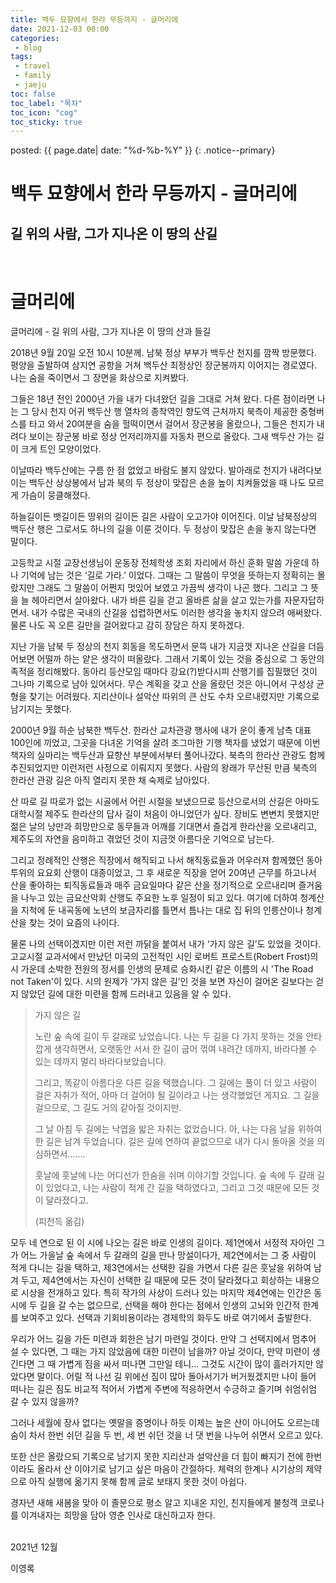 ```yaml
---
title: 백두 묘향에서 한라 무등까지 - 글머리에
date: 2021-12-03 00:00
categories:
 - blog
tags:
 - travel
 - family
 - jaeju
toc: false
toc_label: "목차"
toc_icon: "cog"
toc_sticky: true
---
```


<head>
	<link rel="stylesheet" href="/resource/styles.css">
</head>

posted: {{ page.date| date: "%d-%b-%Y" }}
{: .notice--primary}


<h1>백두 묘향에서 한라 무등까지 - 글머리에</h1>

<h2>길 위의 사람, 그가 지나온 이 땅의 산길</h2>

<br>
<h1>글머리에</h1>

글머리에 - 길 위의 사람, 그가 지나온 이 땅의 산과 들길


2018년 9월 20일 오전 10시 10분께. 남북 정상 부부가 백두산 천지를 깜짝 방문했다. 평양을 출발하여 삼지연 공항을 거쳐 백두산 최정상인 장군봉까지 이어지는 경로였다. 나는 숨을 죽이면서 그 장면을 화상으로 지켜봤다.

그들은 18년 전인 2000년 가을 내가 다녀왔던 길을 그대로 거쳐 왔다. 다른 점이라면 나는 그 당시 천지 어귀 백두산 행 열차의 종착역인 향도역 근처까지 북측이 제공한 중형버스를 타고 와서 20여분을 숨을 헐떡이면서 걸어서 장군봉을 올랐으나, 그들은 천지가 내려다 보이는 장군봉 바로 정상 언저리까지를 자동차 편으로 올랐다. 그새 백두산 가는 길이 크게 트인 모양이었다.

이날따라 백두산에는 구름 한 점 없었고 바람도 불지 않았다. 발아래로 천지가 내려다보이는 백두산 상상봉에서 남과 북의 두 정상이 맞잡은 손을 높이 치켜들었을 때 나도 모르게 가슴이 뭉클해졌다.

하늘길이든 뱃길이든 땅위의 길이든 길은 사람이 오고가야 이어진다. 이날 남북정상의 백두산 행은 그로서도 하나의 길을 이룬 것이다. 두 정상이 맞잡은 손을 놓지 않는다면 말이다.

고등학교 시절 교장선생님이 운동장 전체학생 조회 자리에서 하신 훈화 말씀 가운데 하나 기억에 남는 것은 ‘길로 가라.’ 이었다. 그때는 그 말씀이 무엇을 뜻하는지 정확히는 몰랐지만 그래도 그 말씀이 어쩐지 멋있어 보였고 가끔씩 생각이 나곤 했다. 그리고 그 뜻을 늘 헤아리면서 살아왔다. 내가 바른 길을 걷고 올바른 삶을 살고 있는가를 자문자답하면서. 내가 수많은 국내의 산길을 섭렵하면서도 이러한 생각을 놓치지 않으려 애써왔다. 물론 나도 꼭 오른 길만을 걸어왔다고 감히 장담은 하지 못하겠다.

지난 가을 남북 두 정상의 천지 회동을 목도하면서 문뜩 내가 지금껏 지나온 산길을 더듬어보면 어떨까 하는 얕은 생각이 떠올랐다. 그래서 기록이 있는 것을 중심으로 그 동안의 족적을 정리해봤다. 동아리 등산모임 때마다 강요(?)받다시피 산행기를 집필했던 것이 그나마 기록으로 남아 있어서다. 무슨 계획을 갖고 산을 올랐던 것은 아니어서 구성상 균형을 찾기는 어려웠다. 지리산이나 설악산 따위의 큰 산도 수차 오르내렸지만 기록으로 남기지는 못했다.

2000년 9월 하순 남북한 백두산. 한라산 교차관광 행사에 내가 운이 좋게 남측 대표 100인에 끼었고, 그곳을 다녀온 기억을 살려 조그마한 기행 책자를 냈었기 때문에 이번 책자의 실마리는 백두산과 묘향산 부분에서부터 풀어나갔다. 북측의 한라산 관광도 함께 추진되었지만 이런저런 사정으로 이뤄지지 못했다. 사람의 왕래가 무산된 만큼 북측의 한라산 관광 길은 아직 열리지 못한 채 숙제로 남아있다.

산 따로 길 따로가 없는 시골에서 어린 시절을 보냈으므로 등산으로서의 산길은 아마도 대학시절 제주도 한라산의 답사 길이 처음이 아니었던가 싶다. 장비도 변변치 못했지만 젊은 날의 낭만과 희망만으로 동무들과 어깨를 기대면서 즐겁게 한라산을 오르내리고, 제주도의 자연을 음미하고 겪었던 것이 지금껏 아름다운 기억으로 남는다.

그리고 정례적인 산행은 직장에서 해직되고 나서 해직동료들과 어우러져 함께했던 동아투위의 요요회 산행이 대종이었고, 그 후 새로운 직장을 얻어 20여년 근무를 하고나서 산을 좋아하는 퇴직동료들과 매주 금요일마다 같은 산을 정기적으로 오르내리며 즐거움을 나누고 있는 금요산악회 산행도 주요한 노후 일정이 되고 있다. 여기에 더하여 청계산을 지척에 둔 내곡동에 노년의 보금자리를 틀면서 틈나는 대로 집 뒤의 인릉산이나 청계산을 찾는 것이 요즘의 나이다.

물론 나의 선택이겠지만 이런 저런 까닭을 붙여서 내가 ‘가지 않은 길’도 있었을 것이다. 고교시절 교과서에서 만났던 미국의 고전적인 시인 로버트 프로스트(Robert Frost)의 시 가운데 소박한 전원의 정서를 인생의 문제로 승화시킨 같은 이름의 시 'The Road not Taken'이 있다. 시의 원제가 ‘가지 않은 길’인 것을 보면 자신이 걸어온 길보다는 걷지 않았던 길에 대한 미련을 함께 드러내고 있음을 알 수 있다.


<blockquote>
<p>
가지 않은 길
</p>
<p>
노란 숲 속에 길이 두 갈래로 났었습니다.
나는 두 길을 다 가지 못하는 것을 안타깝게 생각하면서,
오랫동안 서서 한 길이 굽어 꺾여 내려간 데까지,
바라다볼 수 있는 데까지 멀리 바라다보았습니다.
</p>
<p>
그리고, 똑같이 아름다운 다른 길을 택했습니다.
그 길에는 풀이 더 있고 사람이 걸은 자취가 적어,
아마 더 걸어야 될 길이라고 나는 생각했었던 게지요.
그 길을 걸으므로, 그 길도 거의 같아질 것이지만.
</p>
<p>
그 날 아침 두 길에는
낙엽을 밟은 자취는 없었습니다.
아, 나는 다음 날을 위하여 한 길은 남겨 두었습니다.
길은 길에 연하여 끝없으므로
내가 다시 돌아올 것을 의심하면서…….
</p>
<p>
훗날에 훗날에 나는 어디선가
한숨을 쉬며 이야기할 것입니다.
숲 속에 두 갈래 길이 있었다고,
나는 사람이 적게 간 길을 택하였다고,
그리고 그것 때문에 모든 것이 달라졌다고.
</p>
<p>
(피천득 옮김)
</p>
</blockquote>


모두 네 연으로 된 이 시에 나오는 길은 바로 인생의 길이다. 제1연에서 서정적 자아인 그가 어느 가을날 숲 속에서 두 갈래의 길을 만나 망설이다가, 제2연에서는 그 중 사람이 적게 다니는 길을 택하고, 제3연에서는 선택한 길을 가면서 다른 길은 훗날을 위하여 남겨 두고, 제4연에서는 자신이 선택한 길 때문에 모든 것이 달라졌다고 회상하는 내용으로 시상을 전개하고 있다. 특히 작가의 사상이 드러나 있는 마지막 제4연에는 인간은 동시에 두 길을 갈 수는 없으므로, 선택을 해야 한다는 점에서 인생의 고뇌와 인간적 한계를 보여주고 있다. 선택과 기회비용이라는 경제학의 화두도 바로 여기에서 출발한다.

우리가 어느 길을 가든 미련과 회한은 남기 마련일 것이다. 만약 그 선택지에서 멈추어 설 수 있다면, 그 때는 가지 않았음에 대한 미련이 남을까? 아닐 것이다, 만약 미련이 생긴다면 그 때 가볍게 짐을 싸서 떠나면 그만일 테니... 그것도 시간이 많이 흘러가지만 않았다면 말이다. 어릴 적 나선 길 위에선 짐이 많아 돌아서기가 버거웠겠지만 나이 들어 떠나는 길은 짐도 비교적 적어서 가볍게 주변에 적응하면서 수긍하고 즐기며 쉬엄쉬엄 갈 수 있지 않을까?

그러나 세월에 장사 없다는 옛말을 증명이나 하듯 이제는 높은 산이 아니어도 오르는데 숨이 차서 한번 쉬던 길을 두 번, 세 번 쉬던 것을 너 댓 번을 나누어 쉬면서 오르고 있다.

또한 산은 올랐으되 기록으로 남기지 못한 지리산과 설악산을 더 힘이 빠지기 전에 한번이라도 올라서 산 이야기로 남기고 싶은 마음이 간절하다. 체력의 한계나 시기상의 제약으로 아직 실행에 옮기지 못해 함께 글로 보태지 못한 것이 아쉽다.

경자년 새해 새봄을 맞아 이 졸문으로 평소 알고 지내온 지인, 친지들에게 불청객 코로나를 이겨내자는 희망을 담아 영춘 인사로 대신하고자 한다.


<br>
2021년 12월

이영록

